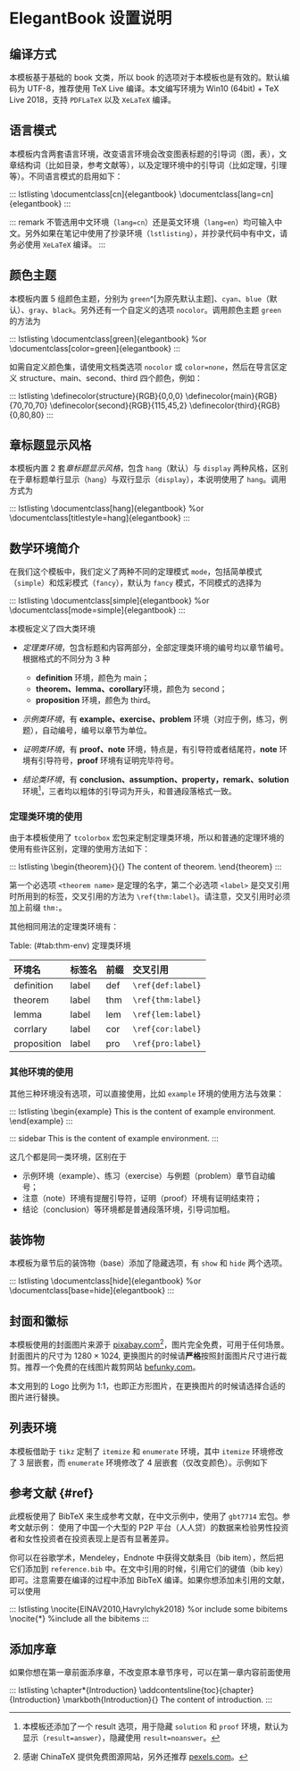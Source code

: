 # ElegantBook 设置说明


## 编译方式

本模板基于基础的 book 文类，所以 book 的选项对于本模板也是有效的。默认编码为 UTF-8，推荐使用 TeX Live 编译。本文编写环境为 Win10 (64bit) + TeX Live 2018，支持 `PDFLaTeX` 以及 `XeLaTeX` 编译。


## 语言模式

本模板内含两套语言环境，改变语言环境会改变图表标题的引导词（图，表），文章结构词（比如目录，参考文献等），以及定理环境中的引导词（比如定理，引理等）。不同语言模式的启用如下：

::: lstlisting
\documentclass[cn]{elegantbook} 
\documentclass[lang=cn]{elegantbook}
::: 

::: remark
不管选用中文环境（`lang=cn`）还是英文环境（`lang=en`）均可输入中文。另外如果在笔记中使用了抄录环境（`lstlisting`），并抄录代码中有中文，请务必使用 `XeLaTeX` 编译。
:::

## 颜色主题

本模板内置 5 组颜色主题，分别为 `green`^[为原先默认主题]、`cyan`、`blue`（默认）、`gray`、`black`。另外还有一个自定义的选项  `nocolor`。调用颜色主题 `green` 的方法为

::: lstlisting
\documentclass[green]{elegantbook} %or
\documentclass[color=green]{elegantbook}
:::

<!-- Table: (\#tab:color-thm) ElegantBook 模板中的颜色主题 -->

<!-- \begin{table}[htbp] -->
<!-- \caption{ElegantBook 模板中的颜色主题\label{tab:color thm}} -->
<!-- \centering -->
<!-- \begin{tabular}{c >{\colorset{green}}c -->
<!--                   >{\colorset{cyan}}c -->
<!--                   >{\colorset{blue}}c -->
<!--                   >{\colorset{gray}}c -->
<!--                   >{\colorset{black}}cc} -->
<!-- \toprule -->
<!-- 	        & \textcolor{structure}{green} -->
<!-- 	        & \textcolor{structure}{cyan} -->
<!-- 	        & \textcolor{structure}{blue} -->
<!-- 	        & \textcolor{structure}{gray} -->
<!-- 	        & \textcolor{structure}{black} -->
<!-- 	        & 主要使用的环境 \\ -->
<!-- \midrule -->
<!-- structure & \colorDemo{structure} -->
<!--   				& \colorDemo{structure} -->
<!--   				& \colorDemo{structure} -->
<!--   				& \colorDemo{structure} -->
<!--   				& \colorDemo{structure} -->
<!--   				& chapter \ section \ subsection \\ -->

<!-- main      & \colorDemo{main} -->
<!--   				& \colorDemo{main} -->
<!--   				& \colorDemo{main} -->
<!--   				& \colorDemo{main} -->
<!--   				& \colorDemo{main} -->
<!--   				& definition \ exercise \ problem \\ -->

<!-- second    & \colorDemo{second} -->
<!--   				& \colorDemo{second} -->
<!--   				& \colorDemo{second} -->
<!--   				& \colorDemo{second} -->
<!--   				& \colorDemo{second} -->
<!--   				& theorem \ lemma \ corollary\\ -->

<!-- third     & \colorDemo{third} -->
<!--   				& \colorDemo{third} -->
<!--   				& \colorDemo{third} -->
<!--   				& \colorDemo{third} -->
<!--   				& \colorDemo{third} -->
<!--   				& proposition \\ -->
<!-- \bottomrule -->
<!-- \end{tabular} -->
<!-- \end{table} -->

如需自定义颜色集，请使用文档类选项 `nocolor` 或 `color=none`，然后在导言区定义 structure、main、second、third 四个颜色，例如：

::: lstlisting
\definecolor{structure}{RGB}{0,0,0}
\definecolor{main}{RGB}{70,70,70}
\definecolor{second}{RGB}{115,45,2}
\definecolor{third}{RGB}{0,80,80}
:::


## 章标题显示风格

本模板内置 2 套*章标题显示风格*，包含 `hang`（默认）与 `display` 两种风格，区别在于章标题单行显示（`hang`）与双行显示（`display`），本说明使用了 `hang`。调用方式为

::: lstlisting
\documentclass[hang]{elegantbook} %or
\documentclass[titlestyle=hang]{elegantbook}
:::

## 数学环境简介

在我们这个模板中，我们定义了两种不同的定理模式 `mode`，包括简单模式（`simple`）和炫彩模式（`fancy`），默认为 `fancy` 模式，不同模式的选择为

::: lstlisting
\documentclass[simple]{elegantbook} %or
\documentclass[mode=simple]{elegantbook}
:::

本模板定义了四大类环境


- *定理类环境*，包含标题和内容两部分，全部定理类环境的编号均以章节编号。根据格式的不同分为 3 种
   
  - **definition** 环境，颜色为 main；
  - **theorem、lemma、corollary**环境，颜色为 second；
  - **proposition** 环境，颜色为 third。

- *示例类环境*，有 **example、exercise、problem** 环境（对应于例，练习，例题），自动编号，编号以章节为单位。
- *证明类环境*，有 **proof、note** 环境，特点是，有引导符或者结尾符，**note** 环境有引导符号，**proof** 环境有证明完毕符号。
- *结论类环境*，有 **conclusion、assumption、property，remark、solution** 环境[^envir]，三者均以粗体的引导词为开头，和普通段落格式一致。

[^envir]: 本模板还添加了一个 result 选项，用于隐藏 `solution` 和 `proof` 环境，默认为显示（`result=answer`），隐藏使用 `result=noanswer`。

### 定理类环境的使用

由于本模板使用了 `tcolorbox` 宏包来定制定理类环境，所以和普通的定理环境的使用有些许区别，定理的使用方法如下：

::: lstlisting
\begin{theorem}{<theorem name>}{<label>}
The content of theorem.
\end{theorem}
:::

第一个必选项 `<theorem name>` 是定理的名字，第二个必选项 `<label>` 是交叉引用时所用到的标签，交叉引用的方法为 `\ref{thm:label}`。请注意，交叉引用时必须加上前缀 `thm:`。

其他相同用法的定理类环境有：

Table: (\#tab:thm-env) 定理类环境

| 环境名      | 标签名 | 前缀 | 交叉引用        |
| :---------- | :---- | :-- | :---------------- |
| definition  | label | def | `\ref{def:label}` |
| theorem     | label | thm | `\ref{thm:label}` |
| lemma       | label | lem | `\ref{lem:label}` |
| corrlary    | label | cor | `\ref{cor:label}` |
| proposition | label | pro | `\ref{pro:label}` |
     
 

### 其他环境的使用

其他三种环境没有选项，可以直接使用，比如 `example` 环境的使用方法与效果：

::: lstlisting
\begin{example}
   This is the content of example environment.
\end{example}
::: 

::: sidebar
This is the content of example environment.
:::

这几个都是同一类环境，区别在于

- 示例环境（example）、练习（exercise）与例题（problem）章节自动编号；
- 注意（note）环境有提醒引导符，证明（proof）环境有证明结束符；
- 结论（conclusion）等环境都是普通段落环境，引导词加粗。


## 装饰物

本模板为章节后的装饰物（base）添加了隐藏选项，有 `show` 和 `hide` 两个选项。

::: lstlisting
\documentclass[hide]{elegantbook} %or
\documentclass[base=hide]{elegantbook}
:::

## 封面和徽标

本模板使用的封面图片来源于 [pixabay.com](https://pixabay.com/en/tea-time-poetry-coffee-reading-3240766/)[^longfontnote]，图片完全免费，可用于任何场景。封面图片的尺寸为 $1280 \times 1024$, 更换图片的时候请**严格**按照封面图片尺寸进行裁剪。推荐一个免费的在线图片裁剪网站 [befunky.com](https://www.befunky.com/create/crop-photo/)。

本文用到的 Logo 比例为 1:1，也即正方形图片，在更换图片的时候请选择合适的图片进行替换。

[^longfontnote]: 感谢 ChinaTeX 提供免费图源网站，另外还推荐 [pexels.com](https://www.pexels.com/)。

## 列表环境

本模板借助于 `tikz` 定制了 `itemize` 和 `enumerate` 环境，其中 `itemize` 环境修改了 3 层嵌套，而 `enumerate` 环境修改了 4 层嵌套（仅改变颜色）。示例如下

<!-- :::: {.columns} -->
<!-- ::: {.column width="50%"} -->
<!-- - first item of nesti; -->
<!-- - second item of nesti; -->
<!--   - first item of nestii; -->
<!--   - second item of nestii; -->
<!--      - first item of nestiii; -->
<!--      - second item of nestiii. -->
<!-- ::: -->
<!-- ::: {.column width="50%"} -->
<!-- 1. first item of nesti; -->
<!-- 1. second item of nesti; -->
<!--    1. first item of nestii; -->
<!--    1. second item of nestii; -->
<!--       1. first item of nestiii; -->
<!--       1. second item of nestiii. -->
<!-- ::: -->
<!-- :::: -->


## 参考文献 {#ref}

此模板使用了 BibTeX 来生成参考文献，在中文示例中，使用了 `gbt7714` 宏包。参考文献示例： 使用了中国一个大型的 P2P 平台（人人贷）的数据来检验男性投资者和女性投资者在投资表现上是否有显著差异。

你可以在谷歌学术，Mendeley，Endnote 中获得文献条目（bib item），然后把它们添加到 `reference.bib` 中。在文中引用的时候，引用它们的键值（bib key）即可。注意需要在编译的过程中添加 BibTeX 编译。如果你想添加未引用的文献，可以使用

::: lstlisting
\nocite{EINAV2010,Havrylchyk2018} %or include some bibitems
\nocite{*} %include all the bibitems
:::

## 添加序章

如果你想在第一章前面添序章，不改变原本章节序号，可以在第一章内容前面使用

::: lstlisting
\chapter*{Introduction}
\addcontentsline{toc}{chapter}{Introduction} 
\markboth{Introduction}{} 
The content of introduction.
:::
